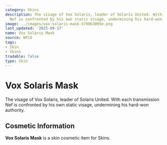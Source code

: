 ```yaml
---
category: Skins
description: The visage of Vox Solaris, leader of Solaris United. With each transmission
  Nef is confronted by his own static visage, undermining his hard-won authority.
image: ../images/vox-solaris-mask-579063005e.png
last_updated: '2025-09-17'
name: Vox Solaris Mask
source: WFCD
tags:
- Skin
- Skins
tradable: false
type: Skin
---
```


# Vox Solaris Mask

The visage of Vox Solaris, leader of Solaris United. With each transmission Nef is confronted by his own static visage, undermining his hard-won authority.

## Cosmetic Information

**Vox Solaris Mask** is a skin cosmetic item for Skins.

